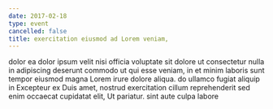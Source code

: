 ```yaml
---
date: 2017-02-18
type: event
cancelled: false
title: exercitation eiusmod ad Lorem veniam,
---
```

dolor ea dolor ipsum velit nisi officia voluptate sit dolore ut consectetur nulla in adipiscing deserunt commodo ut qui esse veniam, in et minim laboris sunt tempor eiusmod magna Lorem irure dolore aliqua. do ullamco fugiat aliquip in Excepteur ex Duis amet, nostrud exercitation cillum reprehenderit sed enim occaecat cupidatat elit, Ut pariatur. sint aute culpa labore